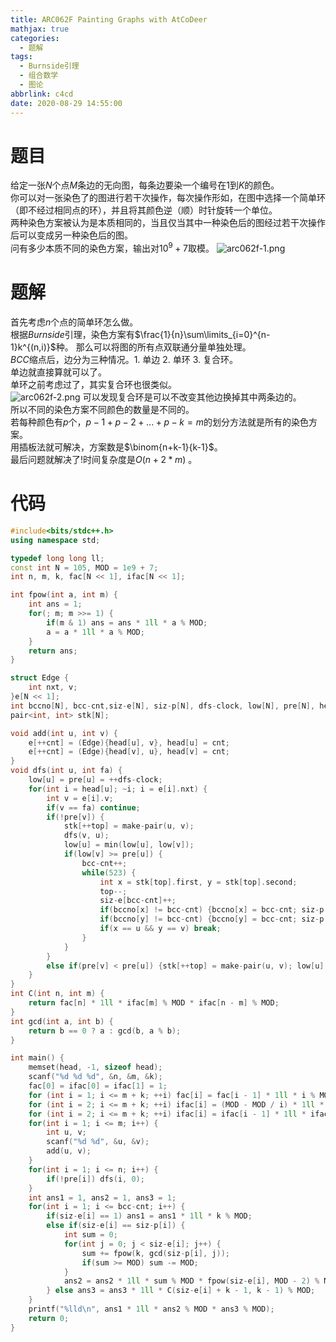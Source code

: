 ```yaml
---
title: ARC062F Painting Graphs with AtCoDeer
mathjax: true
categories:
  - 题解
tags:
  - Burnside引理
  - 组合数学
  - 图论
abbrlink: c4cd
date: 2020-08-29 14:55:00
---
```



# 题目
给定一张$N$个点$M$条边的无向图，每条边要染一个编号在$1$到$K$的颜色。  
你可以对一张染色了的图进行若干次操作，每次操作形如，在图中选择一个简单环（即不经过相同点的环），并且将其颜色逆（顺）时针旋转一个单位。  
两种染色方案被认为是本质相同的，当且仅当其中一种染色后的图经过若干次操作后可以变成另一种染色后的图。  
问有多少本质不同的染色方案，输出对$10^9+7$取模。
![arc062f-1.png][1]


# 题解
首先考虑$n$个点的简单环怎么做。  
根据$Burnside$引理，染色方案有$\frac{1}{n}\sum\limits_{i=0}^{n-1}k^{(n,i)}$种。
那么可以将图的所有点双联通分量单独处理。  
$BCC$缩点后，边分为三种情况。1. 单边  2. 单环  3. 复合环。  
单边就直接算就可以了。  
单环之前考虑过了，其实复合环也很类似。  
![arc062f-2.png][2]
可以发现复合环是可以不改变其他边换掉其中两条边的。  
所以不同的染色方案不同颜色的数量是不同的。  
若每种颜色有$p$个$，p-1+p-2+...+p-k=m$的划分方法就是所有的染色方案。  
用插板法就可解决，方案数是$\binom{n+k-1}{k-1}$。  
最后问题就解决了!时间复杂度是$O(n+2* m)$ 。

# 代码
```cpp
#include<bits/stdc++.h>
using namespace std;

typedef long long ll;
const int N = 105, MOD = 1e9 + 7;
int n, m, k, fac[N << 1], ifac[N << 1];

int fpow(int a, int m) {
	int ans = 1;
	for(; m; m >>= 1) {
		if(m & 1) ans = ans * 1ll * a % MOD;
		a = a * 1ll * a % MOD;
	}
	return ans;
}

struct Edge {
	int nxt, v;
}e[N << 1];
int bccno[N], bcc-cnt,siz-e[N], siz-p[N], dfs-clock, low[N], pre[N], head[N], cnt, top;
pair<int, int> stk[N];

void add(int u, int v) {
	e[++cnt] = (Edge){head[u], v}, head[u] = cnt;
	e[++cnt] = (Edge){head[v], u}, head[v] = cnt;
}
void dfs(int u, int fa) {
    low[u] = pre[u] = ++dfs-clock;
    for(int i = head[u]; ~i; i = e[i].nxt) {
    	int v = e[i].v;
    	if(v == fa) continue;
    	if(!pre[v]) {
    		stk[++top] = make-pair(u, v);
    		dfs(v, u);
    		low[u] = min(low[u], low[v]);
    		if(low[v] >= pre[u]) {
    			bcc-cnt++;
    			while(523) {
                    int x = stk[top].first, y = stk[top].second;
    			    top--;
    			    siz-e[bcc-cnt]++;
    			    if(bccno[x] != bcc-cnt) {bccno[x] = bcc-cnt; siz-p[bcc-cnt]++;}
    			    if(bccno[y] != bcc-cnt) {bccno[y] = bcc-cnt; siz-p[bcc-cnt]++;}
    			    if(x == u && y == v) break;
    			}
    		}
    	}
    	else if(pre[v] < pre[u]) {stk[++top] = make-pair(u, v); low[u] = min(low[u], pre[v]);}
    }
}
int C(int n, int m) {
	return fac[n] * 1ll * ifac[m] % MOD * ifac[n - m] % MOD;
}
int gcd(int a, int b) {
	return b == 0 ? a : gcd(b, a % b);
}

int main() {
    memset(head, -1, sizeof head);
    scanf("%d %d %d", &n, &m, &k);
    fac[0] = ifac[0] = ifac[1] = 1;
    for (int i = 1; i <= m + k; ++i) fac[i] = fac[i - 1] * 1ll * i % MOD;
    for (int i = 2; i <= m + k; ++i) ifac[i] = (MOD - MOD / i) * 1ll * ifac[MOD % i] % MOD;
    for (int i = 2; i <= m + k; ++i) ifac[i] = ifac[i - 1] * 1ll * ifac[i] % MOD;
    for(int i = 1; i <= m; i++) {
    	int u, v;
    	scanf("%d %d", &u, &v);
    	add(u, v);
    }
    for(int i = 1; i <= n; i++) {
    	if(!pre[i]) dfs(i, 0);
    }
    int ans1 = 1, ans2 = 1, ans3 = 1;
    for(int i = 1; i <= bcc-cnt; i++) {
    	if(siz-e[i] == 1) ans1 = ans1 * 1ll * k % MOD;
    	else if(siz-e[i] == siz-p[i]) {
            int sum = 0;
            for(int j = 0; j < siz-e[i]; j++) {
                sum += fpow(k, gcd(siz-p[i], j));
                if(sum >= MOD) sum -= MOD;
            }
            ans2 = ans2 * 1ll * sum % MOD * fpow(siz-e[i], MOD - 2) % MOD; 
    	} else ans3 = ans3 * 1ll * C(siz-e[i] + k - 1, k - 1) % MOD;
    }
    printf("%lld\n", ans1 * 1ll * ans2 % MOD * ans3 % MOD);
    return 0;
}
```


  [1]: https://widsnoy.top/usr/uploads/2020/08/1491481430.png
  [2]: https://widsnoy.top/usr/uploads/2020/08/1048616197.png